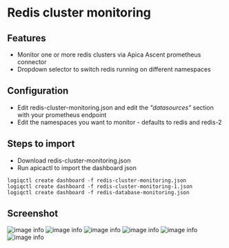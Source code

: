 # Redis cluster monitoring

## Features
* Monitor one or more redis clusters via Apica Ascent prometheus connector
* Dropdown selector to switch redis running on different namespaces

## Configuration

* Edit redis-cluster-monitoring.json and edit the *"datasources"* section with your prometheus endpoint
* Edit the namespaces you want to monitor - defaults to redis and redis-2

## Steps to import

* Download redis-cluster-monitoring.json
* Run apicactl to import the dashboard json

```
logiqctl create dashboard -f redis-cluster-monitoring.json
logiqctl create dashboard -f redis-cluster-monitoring-1.json
logiqctl create dashboard -f redis-database-monitoring.json
```

## Screenshot
![image info](./redis-dash-0.png)
![image info](./redis-dash-1.png)
![image info](./redis-dash-2.png)
![image info](./redis-dash-3.png)
![image info](./redis-database-monitoring-1.png)
![image info](./redis-database-monitoring-2.png)
